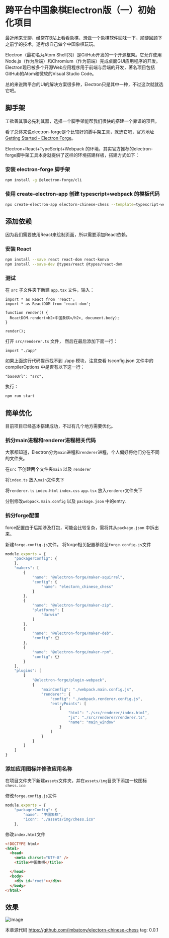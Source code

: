 # 跨平台中国象棋Electron版（一）初始化项目

最近闲来无聊，经常在B站上看看象棋，想做一个象棋软件回味一下，顺便回顾下之前学的技术，遂考虑自己做个中国象棋玩玩。

Electron（最初名为Atom Shell[3]）是GitHub开发的一个开源框架。它允许使用Node.js（作为后端）和Chromium（作为前端）完成桌面GUI应用程序的开发。Electron现已被多个开源Web应用程序用于前端与后端的开发，著名项目包括GitHub的Atom和微软的Visual Studio Code。

总的来说跨平台的UI的解决方案很多种，Electron只是其中一种，不过这次就就选它吧。

## 脚手架

工欲善其事必先利其器，选择一个脚手架能帮我们很快的搭建一个靠谱的项目。

看了总体来说electron-forge是个比较好的脚手架工具，就选它吧，官方地址[Getting Started - Electron Forge](https://www.electronforge.io/)。

Electron+React+TypeScript+Webpack 的环境，其实官方推荐的electron-forge脚手架工具本身就提供了这样的环境搭建样板，搭建方式如下：

### 安装 electron-forge 脚手架

``` bash
npm install -g @electron-forge/cli
```

### 使用 create-electron-app 创建 typescript+webpack 的模板代码

``` bash
npx create-electron-app electorn-chinese-chess --template=typescript-webpack
```

## 添加依赖

因为我们需要使用React来绘制页面，所以需要添加React依赖。


### 安装 React

``` bash
npm install --save react react-dom react-konva
npm install --save-dev @types/react @types/react-dom
```

### 测试

在 `src` 子文件夹下新建 `app.tsx` 文件，输入：
```
import * as React from 'react';
import * as ReactDOM from 'react-dom';

function render() {
  ReactDOM.render(<h2>中国象棋</h2>, document.body);
}

render();
```

打开 `src/renderer.ts` 文件， 然后在最后添加下面一行：

``` typescipt
import "./app"
```

如果上面这行代码提示找不到 ./app 模块，注意查看 tsconfig.json 文件中的 compilerOptions 中是否有以下这一行：

```
"baseUrl": "src",
```

执行：

``` bash
npm run start
```

## 简单优化

目前项目已经基本搭建成功，不过有几个地方需要优化。

### 拆分main进程和renderer进程相关代码

大家都知道，Electron分为`main`进程和`renderer`进程，个人偏好将他们分在不同的文件夹。

在`src` 下创建两个文件夹`main` 以及 `renderer`

将`index.ts` 放入`main`文件夹下

将`renderer.ts` `index.html` `index.css` `app.tsx` 放入`renderer`文件夹下

分别修改`webpack.main.config` 以及 `package.json` 中的entry.

### 拆分forge配置

force配置由于后期涉及打包，可能会比较复杂，需将其从`package.json` 中拆出来。

新建`forge.config.js`文件。
将forge相关配置移除至`forge.config.js`文件

``` javascript
module.exports = {
    "packagerConfig": {
    },
    "makers": [
        {
            "name": "@electron-forge/maker-squirrel",
            "config": {
                "name": "electorn_chinese_chess"
            }
        },
        {
            "name": "@electron-forge/maker-zip",
            "platforms": [
                "darwin"
            ]
        },
        {
            "name": "@electron-forge/maker-deb",
            "config": {}
        },
        {
            "name": "@electron-forge/maker-rpm",
            "config": {}
        }
    ],
    "plugins": [
        [
            "@electron-forge/plugin-webpack",
            {
                "mainConfig": "./webpack.main.config.js",
                "renderer": {
                    "config": "./webpack.renderer.config.js",
                    "entryPoints": [
                        {
                            "html": "./src/renderer/index.html",
                            "js": "./src/renderer/renderer.ts",
                            "name": "main_window"
                        }
                    ]
                }
            }
        ]
    ]
}
```

### 添加应用图标并修改应用名称
在项目文件夹下新建`assets`文件夹，并在`assets/img`目录下添加一枚图标`chess.ico`

修改`forge.config.js`文件

``` javascript
module.exports = {
    "packagerConfig": {
        "name": "中国象棋",
        "icon": "./assets/img/chess.ico"
    },
```

修改`index.html`文件

``` html
<!DOCTYPE html>
<html>
  <head>
    <meta charset="UTF-8" />
    <title>中国象棋</title>

  </head>
  <body>
    <div id="root"></div>
  </body>
</html>
```

## 效果

![Image](https://pic4.zhimg.com/80/v2-4ccb3bb1ca4b9e6210148bb2693950c1.png)


本章源代码 https://github.com/imbatony/electorn-chinese-chess
tag: 0.0.1